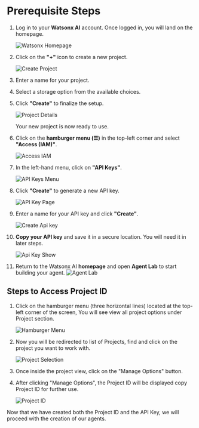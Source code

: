 # Prerequisite Steps

1. Log in to your **Watsonx AI** account. Once logged in, you will land on the homepage.  

   ![Watsonx Homepage](/environment-setup/assets/home-page.png)  

2. Click on the **"+"** icon to create a new project.  

   ![Create Project](/environment-setup/assets/add-project.png)  

3. Enter a name for your project.  
4. Select a storage option from the available choices.  
5. Click **"Create"** to finalize the setup.  

   ![Project Details](/environment-setup/assets/create-project.png)  

   Your new project is now ready to use.  

6. Click on the **hamburger menu (☰)** in the top-left corner and select **"Access (IAM)"**.  

   ![Access IAM](/environment-setup/assets/iam-access.png)  

7. In the left-hand menu, click on **"API Keys"**.  

   ![API Keys Menu](/environment-setup/assets/click-api-key.png)  

8. Click **"Create"** to generate a new API key.  

   ![API Key Page](/environment-setup/assets/create-api-key.png)  

9. Enter a name for your API key and click **"Create"**.  

   ![Create Api key](/environment-setup/assets/api-key-details.png)  

10. **Copy your API key** and save it in a secure location. You will need it in later steps.  

    ![Api Key Show](/environment-setup/assets/copy-api-key.png)  

11. Return to the Watsonx AI **homepage** and open **Agent Lab** to start building your agent. 
![Agent Lab](/environment-setup/assets/agent-lab.png) 



## Steps to Access Project ID

1. Click on the hamburger menu (three horizontal lines) located at the top-left corner of the screen, You will see view all project options under Project section.
   
   ![Hamburger Menu](/environment-setup/assets/hamburger_click.png) 

2. Now you will be redirected to list of Projects, find and click on the project you want to work with.

   ![Project Selection](/environment-setup/assets/choose_project.png)  

3. Once inside the project view, click on the "Manage Options" button.

4. After clicking "Manage Options", the Project ID will be displayed copy Project ID for further use.

   ![Project ID](/environment-setup/assets/click_manage_get_projectId.png) 

Now that we have created both the Project ID and the API Key, we will proceed with the creation of our agents.
